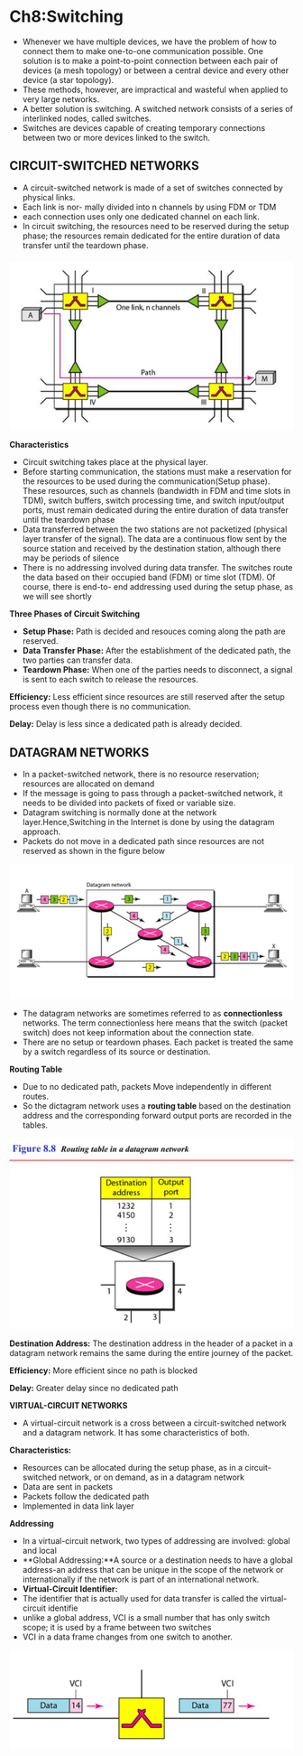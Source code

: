 # Ch8:Switching
- Whenever we have multiple devices, we have
the problem of how to connect them to make one-to-one communication possible. One
solution is to make a point-to-point connection between each pair of devices (a mesh
topology) or between a central device and every other device (a star topology). 
- These
methods, however, are impractical and wasteful when applied to very large networks.
- A better solution is switching. A switched network consists of a series of interlinked
nodes, called switches. 
- Switches are devices capable of creating temporary connections
between two or more devices linked to the switch.

**CIRCUIT-SWITCHED NETWORKS**
---
- A circuit-switched network is made of a set of switches connected by physical links.
- Each link is nor-
mally divided into n channels by using FDM or TDM
- each connection uses only one dedicated channel on each link.
- In circuit switching, the resources need to be reserved during the setup phase;
the resources remain dedicated for the entire duration
of data transfer until the teardown phase.

<img src="Images/Screenshot 2024-10-02 172624.png" width="" height="">

**Characteristics**
- Circuit switching takes place at the physical layer.
- Before starting communication, the stations must make a reservation for the resources
to be used during the communication(Setup phase). These resources, such as channels (bandwidth
in FDM and time slots in TDM), switch buffers, switch processing time, and switch
input/output ports, must remain dedicated during the entire duration of data transfer
until the teardown phase
- Data transferred between the two stations are not packetized (physical layer transfer
of the signal). The data are a continuous flow sent by the source station and received
by the destination station, although there may be periods of silence
- There is no addressing involved during data transfer. The switches route the data
based on their occupied band (FDM) or time slot (TDM). Of course, there is end-to-
end addressing used during the setup phase, as we will see shortly

**Three Phases of Circuit Switching**
- **Setup Phase:** Path is decided and resouces coming along the path are reserved.
- **Data Transfer Phase:** After the establishment of the dedicated path, the two parties can transfer data.
- **Teardown Phase:** When one of the parties needs to disconnect, a signal is sent to each switch to release
the resources.

**Efficiency:** Less efficient since resources are still reserved after the setup process even though there is no communication.

**Delay:** Delay is less since a dedicated path is already decided.

**DATAGRAM NETWORKS**
---
- In a packet-switched network, there is no resource reservation;
resources are allocated on demand
- If
the message is going to pass through a packet-switched network, it needs to be divided
into packets of fixed or variable size.
- Datagram switching is normally done at the network layer.Hence,Switching in the Internet is done by using the datagram
approach.
- Packets do not move in a dedicated path since resources are not reserved as shown in the figure below

<img src="Images/Screenshot 2024-10-02 174552.png" width="" height="">

- The datagram networks are sometimes referred to as **connectionless** networks. The
term connectionless here means that the switch (packet switch) does not keep information
about the connection state.
- There are no setup or teardown phases. Each packet is treated
the same by a switch regardless of its source or destination.

**Routing Table**
- Due to no dedicated path, packets Move independently in different routes.
- So the dictagram network uses a **routing table** based on the destination address and the corresponding forward output ports are recorded in the tables.

<img src="Images/Screenshot 2024-10-02 175447.png" width="" height="">

**Destination Address:** The destination address in the header of a packet in a datagram network
remains the same during the entire journey of the packet.

**Efficiency:** More efficient since no path is blocked

**Delay:** Greater delay since no dedicated path

**VIRTUAL-CIRCUIT NETWORKS**
- A virtual-circuit network is a cross between a circuit-switched network and a datagram
network. It has some characteristics of both.

**Characteristics:**
- Resources can be allocated during the setup phase, as in a circuit-switched network,
or on demand, as in a datagram network
- Data are sent in packets
- Packets follow the dedicated path
- Implemented in data link layer

**Addressing**
- In a virtual-circuit network, two types of addressing are involved: global and local
- **Global Addressing:**A source or a destination needs to have a global address-an address that can be unique
in the scope of the network or internationally if the network is part of an international
network. 
- **Virtual-Circuit Identifier:**
- The identifier that is actually used for data transfer is called the virtual-circuit identifie
- unlike a global address, VCI is a small number that has only switch scope; it is used by a frame between two switches
- VCI in a data
frame changes from one switch to another. 

<img src="Images/Screenshot 2024-10-02 181012.png" width="" height="">


